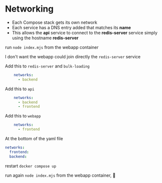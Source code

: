 # Networking

- Each Compose stack gets its own network
- Each service has a DNS entry added that matches its **name**
- This allows the **api** service to connect to the **redis-server** service simply using the hostname **redis-server**

run `node index.mjs` from the webapp container

I don't want the webapp could join directly the `redis-server` service

Add this to `redis-server` and `bulk-loading`
```yaml
    networks:
      - backend
```

Add this to `api`
```yaml
    networks:
      - backend
      - frontend
```

Add this to `webapp`
```yaml
    networks:
      - frontend
```

At the bottom of the yaml file

```yaml
networks:
  frontend:
  backend:

```

restart `docker compose up`

run again `node index.mjs` from the webapp container, 🎉


